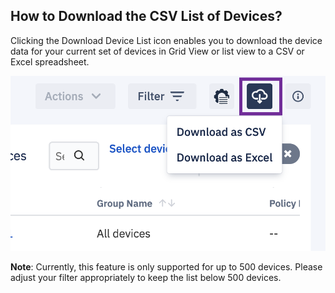 ## How to Download the CSV List of Devices?

Clicking the Download Device List icon enables you to download the device data for your current set of devices in Grid View or list view to a CSV or Excel spreadsheet.

  

![](./images/7-downloadcsv.png)

  

**Note**: Currently, this feature is only supported for up to 500 devices. Please adjust your filter appropriately to keep the list below 500 devices.